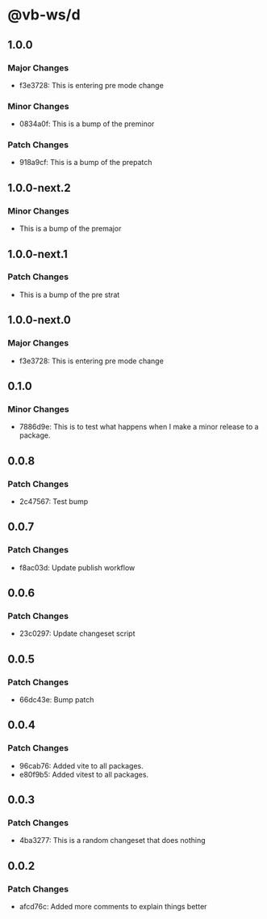 # @vb-ws/d

## 1.0.0

### Major Changes

- f3e3728: This is entering pre mode change

### Minor Changes

- 0834a0f: This is a bump of the preminor

### Patch Changes

- 918a9cf: This is a bump of the prepatch

## 1.0.0-next.2

### Minor Changes

- This is a bump of the premajor

## 1.0.0-next.1

### Patch Changes

- This is a bump of the pre strat

## 1.0.0-next.0

### Major Changes

- f3e3728: This is entering pre mode change

## 0.1.0

### Minor Changes

- 7886d9e: This is to test what happens when I make a minor release to a package.

## 0.0.8

### Patch Changes

- 2c47567: Test bump

## 0.0.7

### Patch Changes

- f8ac03d: Update publish workflow

## 0.0.6

### Patch Changes

- 23c0297: Update changeset script

## 0.0.5

### Patch Changes

- 66dc43e: Bump patch

## 0.0.4

### Patch Changes

- 96cab76: Added vite to all packages.
- e80f9b5: Added vitest to all packages.

## 0.0.3

### Patch Changes

- 4ba3277: This is a random changeset that does nothing

## 0.0.2

### Patch Changes

- afcd76c: Added more comments to explain things better
